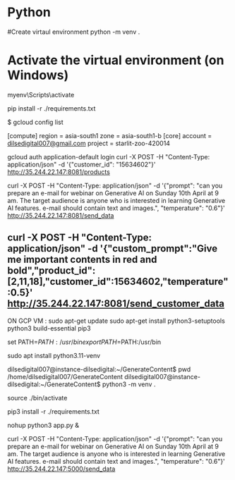 # Python
#Create virtaul environment
python -m venv .
# Activate the virtual environment (on Windows)
myenv\Scripts\activate

pip install -r ./requirements.txt


$ gcloud config list

[compute]
region = asia-south1
zone = asia-south1-b
[core]
account = dilsedigital007@gmail.com
project = starlit-zoo-420014


gcloud auth application-default login
curl -X POST -H "Content-Type: application/json" -d '{"customer_id": "15634602"}' http://35.244.22.147:8081/products

curl -X POST -H "Content-Type: application/json" -d '{"prompt": "can you prepare an e-mail for webinar on Generative AI on Sunday 10th April at 9 am. The target audience is anyone who is interested in learning Generative AI features. e-mail should contain text and images.", "temperature": "0.6"}' http://35.244.22.147:8081/send_data


curl -X POST -H "Content-Type: application/json" -d '{"custom_prompt":"Give me important contents in red and bold","product_id":[2,11,18],"customer_id":15634602,"temperature":0.5}' http://35.244.22.147:8081/send_customer_data
-------------------

ON GCP VM :
sudo apt-get update
sudo apt-get install python3-setuptools python3 build-essential pip3

set PATH=$PATH:/usr/bin
export PATH=$PATH:/usr/bin


sudo apt install python3.11-venv

dilsedigital007@instance-dilsedigital:~/GenerateContent$ pwd
/home/dilsedigital007/GenerateContent
dilsedigital007@instance-dilsedigital:~/GenerateContent$ python3 -m venv .

source ./bin/activate

pip3 install -r ./requirements.txt

nohup python3 app.py &

curl -X POST -H "Content-Type: application/json" -d '{"prompt": "can you prepare an e-mail for webinar on Generative AI on Sunday 10th April at 9 am. The target audience is anyone who is interested in learning Generative AI features. e-mail should contain text and images.", "temperature": "0.6"}' http://35.244.22.147:5000/send_data

